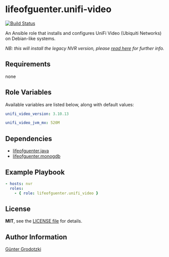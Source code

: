 # lifeofguenter.unifi-video

[![Build Status](https://travis-ci.com/lifeofguenter/ansible-role-unifi-video.svg?branch=main)](https://travis-ci.com/lifeofguenter/ansible-role-unifi-video)

An Ansible role that installs and configures UniFi Video (Ubiquiti Networks) on
Debian-like systems.

_NB: this will install the legacy NVR version, please [read here](https://community.ui.com/questions/UniFi-Video-Products-End-of-Life-Announcement/dc529d39-0e58-43cc-96f0-8f0eed0d002c) for further info._

## Requirements

none

## Role Variables

Available variables are listed below, along with default values:

```yaml
unifi_video_version: 3.10.13

unifi_video_jvm_mx: 520M
```

## Dependencies

- [lifeofguenter.java](https://galaxy.ansible.com/lifeofguenter/java)
- [lifeofguenter.monogdb](https://galaxy.ansible.com/lifeofguenter/mongodb)

## Example Playbook


```yaml
- hosts: nvr
  roles:
    - { role: lifeofguenter.unifi_video }
```

## License

**MIT**, see the [LICENSE file](LICENSE) for details.

## Author Information

[Günter Grodotzki](https://www.lifeofguenter.de)

